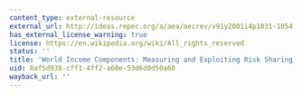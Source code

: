 ```yaml
---
content_type: external-resource
external_url: http://ideas.repec.org/a/aea/aecrev/v91y2001i4p1031-1054.html
has_external_license_warning: true
license: https://en.wikipedia.org/wiki/All_rights_reserved
status: ''
title: 'World Income Components: Measuring and Exploiting Risk Sharing Opportunities'
uid: 8af5d938-cff1-4ff2-a60e-53d6d0d50a60
wayback_url: ''
---
```


